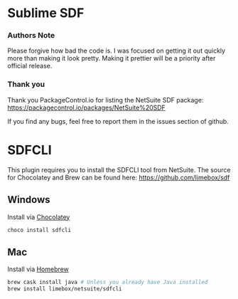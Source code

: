 # Sublime SDF

### Authors Note
Please forgive how bad the code is. I was focused on getting it out quickly more than making it look pretty. Making it prettier will be a priority after official release.

### Thank you
Thank you PackageControl.io for listing the NetSuite SDF package:
https://packagecontrol.io/packages/NetSuite%20SDF

If you find any bugs, feel free to report them in the issues section of github.

# SDFCLI

This plugin requires you to install the SDFCLI tool from NetSuite.
The source for Chocolatey and Brew can be found here: https://github.com/limebox/sdf

## Windows
Install via [Chocolatey](https://chocolatey.org)
```bash
choco install sdfcli
```

## Mac
Install via [Homebrew](https://brew.sh)
```bash
brew cask install java # Unless you already have Java installed
brew install limebox/netsuite/sdfcli
```
